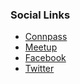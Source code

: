 ### Social Links
* [Connpass](https://owaspsaitama.connpass.com/)
* [Meetup](https://www.meetup.com/owasp-saitama/)
* [Facebook](https://www.facebook.com/owaspsaitama)
* [Twitter](https://twitter.com/OWASP_Saitama)
